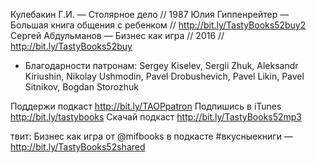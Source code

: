 Кулебакин Г.И. — Столярное дело // 1987
Юлия Гиппенрейтер — Большая книга общения с ребенком // http://bit.ly/TastyBooks52buy2
Сергей Абдульманов — Бизнес как игра // 2016 // http://bit.ly/TastyBooks52buy

+ Благодарности патронам: Sergey Kiselev, Sergii Zhuk, Aleksandr Kiriushin, Nikolay Ushmodin, Pavel Drobushevich, Pavel Likin, Pavel Sitnikov, Bogdan Storozhuk

Поддержи подкаст http://bit.ly/TAOPpatron
Подпишись в iTunes http://bit.ly/tastybooks
Скачай подкаст http://bit.ly/TastyBooks52mp3

твит:
Бизнес как игра от @mifbooks в подкасте #вкусныекниги — http://bit.ly/TastyBooks52shared 


